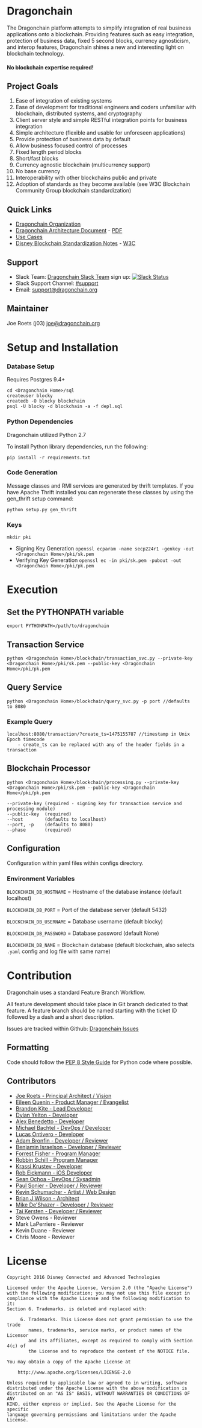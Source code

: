 # Dragonchain

The Dragonchain platform attempts to simplify integration of real business applications onto a blockchain. Providing features such as easy integration, protection of business data, fixed 5 second blocks, currency agnosticism, and interop features, Dragonchain shines a new and interesting light on blockchain technology.

#### No blockchain expertise required!

## Project Goals

1. Ease of integration of existing systems 
1. Ease of development for traditional engineers and coders unfamiliar with blockchain, 
distributed systems, and cryptography 
1. Client server style and simple RESTful integration points for business integration 
1. Simple architecture (flexible and usable for unforeseen applications) 
1. Provide protection of business data by default
1. Allow business focused control of processes
1. Fixed length period blocks 
1. Short/fast blocks 
1. Currency agnostic blockchain (multi­currency support) 
1. No base currency 
1. Interoperability with other blockchains public and private 
1. Adoption of standards as they become available (see ​W3C Blockchain Community 
Group blockchain standardization​) 


## Quick Links
* [Dragonchain Organization](https://dragonchain.github.io/)
* [Dragonchain Architecture Document](https://dragonchain.github.io/architecture) - [PDF](https://dragonchain.github.io/doc/DragonchainArchitecture.pdf)
* [Use Cases](https://dragonchain.github.io/blockchain-use-cases)
* [Disney Blockchain Standardization Notes](https://dragonchain.github.io/blockchain-standardization) - [W3C](https://github.com/w3c/blockchain/blob/master/standards.md)

## Support

* Slack Team: [Dragonchain Slack Team](https://dragonchain.slack.com/) sign up: [![Slack Status](https://dragonchain-slack.herokuapp.com/badge.svg)](https://dragonchain-slack.herokuapp.com)
* Slack Support Channel: [#support](https://dragonchain.slack.com/messages/support/)
* Email: support@dragonchain.org

## Maintainer
Joe Roets (j03)
joe@dragonchain.org

# Setup and Installation

### Database Setup

Requires Postgres 9.4+

    cd <Dragonchain Home>/sql
    createuser blocky
    createdb -O blocky blockchain
    psql -U blocky -d blockchain -a -f depl.sql

### Python Dependencies

Dragonchain utilized Python 2.7

To install Python library dependencies, run the following:

    pip install -r requirements.txt

### Code Generation

Message classes and RMI services are generated by thrift templates.
If you have Apache Thrift installed you can regenerate these classes by using the gen_thrift setup command:

    python setup.py gen_thrift

### Keys

    mkdir pki

* Signing Key Generation `openssl ecparam -name secp224r1 -genkey -out <Dragonchain Home>/pki/sk.pem`
* Verifying Key Generation `openssl ec -in pki/sk.pem -pubout -out <Dragonchain Home>/pki/pk.pem`

# Execution

## Set the PYTHONPATH variable
    
    export PYTHONPATH=/path/to/dragonchain

## Transaction Service

    python <Dragonchain Home>/blockchain/transaction_svc.py --private-key <Dragonchain Home>/pki/sk.pem --public-key <Dragonchain Home>/pki/pk.pem
    
## Query Service

    python <Dragonchain Home>/blockchain/query_svc.py -p port //defaults to 8080

### Example Query

    localhost:8080/transaction/?create_ts=1475155787 //timestamp in Unix Epoch timecode
        - create_ts can be replaced with any of the header fields in a transaction
    
## Blockchain Processor

    python <Dragonchain Home>/blockchain/processing.py --private-key <Dragonchain Home>/pki/sk.pem --public-key <Dragonchain Home>/pki/pk.pem

    --private-key (required - signing key for transaction service and processing module)
    --public-key  (required)
    --host        (defaults to localhost)
    --port, -p    (defaults to 8080)
    --phase       (required)

## Configuration

Configuration within yaml files within configs directory.

### Environment Variables

`BLOCKCHAIN_DB_HOSTNAME` = Hostname of the database instance (default localhost)

`BLOCKCHAIN_DB_PORT` = Port of the database server (default 5432)

`BLOCKCHAIN_DB_USERNAME` = Database username (default blocky)

`BLOCKCHAIN_DB_PASSWORD` = Database password (default None)

`BLOCKCHAIN_DB_NAME` = Blockchain database (default blockchain, also selects `.yaml` config and log file with same name)

# Contribution

Dragonchain uses a standard Feature Branch Workflow.

All feature development should take place in Git branch dedicated to that feature. A feature branch should be named starting with the ticket ID followed by a dash and a short description.

Issues are tracked within Github: [Dragonchain Issues](https://github.com/dragonchain/dragonchain/issues)

## Formatting

Code should follow the [PEP 8 Style Guide](https://www.python.org/dev/peps/pep-0008/) for Python code where possible. 

## Contributors

- [Joe Roets - Principal Architect / Vision](https://www.linkedin.com/in/j0j0r0)
- [Eileen Quenin - Product Manager / Evangelist](https://www.linkedin.com/in/eileenquenin)
- [Brandon Kite - Lead Developer](https://www.linkedin.com/in/bkite)
- [Dylan Yelton - Developer](https://www.linkedin.com/in/dylan-yelton-b11ba5aa)
- [Alex Benedetto - Developer](https://www.linkedin.com/in/alex-benedetto-6175048b)
- [Michael Bachtel - DevOps / Developer](https://www.linkedin.com/in/michael-bachtel-617b7b2)
- [Lucas Ontivero - Developer](https://ar.linkedin.com/in/lucasontivero)
- [Adam Bronfin - Developer / Reviewer](https://www.linkedin.com/in/adam-bronfin-694a7440)
- [Benjamin Israelson - Developer / Reviewer](https://www.linkedin.com/in/benjaminisraelson)
- [Forrest Fisher - Program Manager](https://www.linkedin.com/in/forrestfisher)
- [Robbin Schill - Program Manager](https://www.linkedin.com/in/robbin-schill-a798044)
- [Krassi Krustev - Developer](https://www.linkedin.com/in/krassimir-krustev-252483ab)
- [Rob Eickmann - iOS Developer](https://www.linkedin.com/in/roberte3)
- [Sean Ochoa - DevOps / Sysadmin](https://www.linkedin.com/in/seanochoa)
- [Paul Sonier - Developer / Reviewer](https://www.linkedin.com/in/paul-sonier-18135b2)
- [Kevin Schumacher - Artist / Web Design](https://www.linkedin.com/in/schubox)
- [Brian J Wilson - Architect](https://www.linkedin.com/in/brian-wilson-9325a776)
- [Mike De'Shazer - Developer / Reviewer](https://kr.linkedin.com/in/mikedeshazer)
- [Tai Kersten - Developer / Reviewer](https://kr.linkedin.com/in/tai-kersten-bb460412a/en)
- Steve Owens - Reviewer
- Mark LaPerriere - Reviewer
- Kevin Duane - Reviewer
- Chris Moore - Reviewer


# License

```
Copyright 2016 Disney Connected and Advanced Technologies

Licensed under the Apache License, Version 2.0 (the "Apache License")
with the following modification; you may not use this file except in
compliance with the Apache License and the following modification to it:
Section 6. Trademarks. is deleted and replaced with:

     6. Trademarks. This License does not grant permission to use the trade
        names, trademarks, service marks, or product names of the Licensor
        and its affiliates, except as required to comply with Section 4(c) of
        the License and to reproduce the content of the NOTICE file.

You may obtain a copy of the Apache License at

    http://www.apache.org/licenses/LICENSE-2.0

Unless required by applicable law or agreed to in writing, software
distributed under the Apache License with the above modification is
distributed on an "AS IS" BASIS, WITHOUT WARRANTIES OR CONDITIONS OF ANY
KIND, either express or implied. See the Apache License for the specific
language governing permissions and limitations under the Apache License.
```
